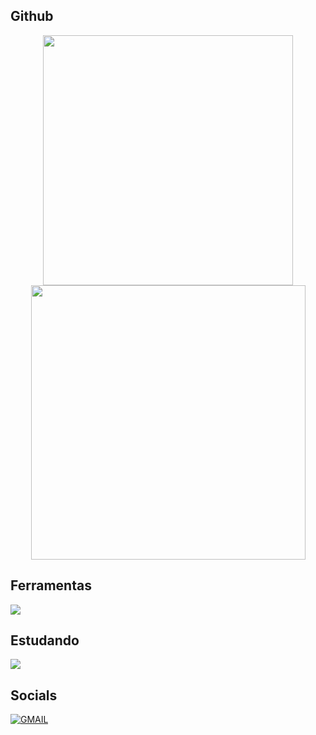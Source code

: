 ## Github
<div align="center">
      <img width="400px" src="https://github-readme-stats.vercel.app/api?username=errori-aurawell&theme=aura&hide_border=true&include_all_commits=false&count_private=false"/>
      <img width="439px" src="https://github-readme-streak-stats.herokuapp.com/?user=errori-aurawell&theme=aura&hide_border=true"/>
</div>

## Ferramentas 
<img src="https://skillicons.dev/icons?i=js,react,nodejs,html,css,vscode,github,mysql" />


## Estudando
<img src="https://skillicons.dev/icons?i=ts,java" />

## Socials
[![GMAIL](https://skillicons.dev/icons?i=gmail)](mailto:viniciusavila4080@gmail.com)
